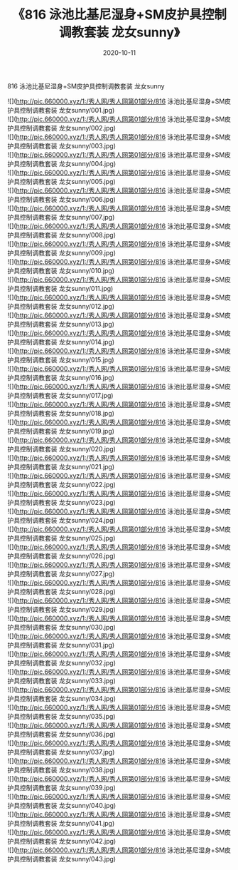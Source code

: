 ﻿---
layout: post
title:  《816 泳池比基尼湿身+SM皮护具控制调教套装 龙女sunny》
date:   2020-10-11
img: http://pic.660000.xyz/1:/秀人网/秀人网第01部分/816 泳池比基尼湿身+SM皮护具控制调教套装 龙女sunny/000.jpg
categories: [美女, 清纯, 唯美]
---

816 泳池比基尼湿身+SM皮护具控制调教套装 龙女sunny

  ![](http://pic.660000.xyz/1:/秀人网/秀人网第01部分/816 泳池比基尼湿身+SM皮护具控制调教套装 龙女sunny/001.jpg) <br> ![](http://pic.660000.xyz/1:/秀人网/秀人网第01部分/816 泳池比基尼湿身+SM皮护具控制调教套装 龙女sunny/002.jpg) <br> ![](http://pic.660000.xyz/1:/秀人网/秀人网第01部分/816 泳池比基尼湿身+SM皮护具控制调教套装 龙女sunny/003.jpg) <br> ![](http://pic.660000.xyz/1:/秀人网/秀人网第01部分/816 泳池比基尼湿身+SM皮护具控制调教套装 龙女sunny/004.jpg) <br> ![](http://pic.660000.xyz/1:/秀人网/秀人网第01部分/816 泳池比基尼湿身+SM皮护具控制调教套装 龙女sunny/005.jpg) <br> ![](http://pic.660000.xyz/1:/秀人网/秀人网第01部分/816 泳池比基尼湿身+SM皮护具控制调教套装 龙女sunny/006.jpg) <br> ![](http://pic.660000.xyz/1:/秀人网/秀人网第01部分/816 泳池比基尼湿身+SM皮护具控制调教套装 龙女sunny/007.jpg) <br> ![](http://pic.660000.xyz/1:/秀人网/秀人网第01部分/816 泳池比基尼湿身+SM皮护具控制调教套装 龙女sunny/008.jpg) <br> ![](http://pic.660000.xyz/1:/秀人网/秀人网第01部分/816 泳池比基尼湿身+SM皮护具控制调教套装 龙女sunny/009.jpg) <br> ![](http://pic.660000.xyz/1:/秀人网/秀人网第01部分/816 泳池比基尼湿身+SM皮护具控制调教套装 龙女sunny/010.jpg) <br> ![](http://pic.660000.xyz/1:/秀人网/秀人网第01部分/816 泳池比基尼湿身+SM皮护具控制调教套装 龙女sunny/011.jpg) <br> ![](http://pic.660000.xyz/1:/秀人网/秀人网第01部分/816 泳池比基尼湿身+SM皮护具控制调教套装 龙女sunny/012.jpg) <br> ![](http://pic.660000.xyz/1:/秀人网/秀人网第01部分/816 泳池比基尼湿身+SM皮护具控制调教套装 龙女sunny/013.jpg) <br> ![](http://pic.660000.xyz/1:/秀人网/秀人网第01部分/816 泳池比基尼湿身+SM皮护具控制调教套装 龙女sunny/014.jpg) <br> ![](http://pic.660000.xyz/1:/秀人网/秀人网第01部分/816 泳池比基尼湿身+SM皮护具控制调教套装 龙女sunny/015.jpg) <br> ![](http://pic.660000.xyz/1:/秀人网/秀人网第01部分/816 泳池比基尼湿身+SM皮护具控制调教套装 龙女sunny/016.jpg) <br> ![](http://pic.660000.xyz/1:/秀人网/秀人网第01部分/816 泳池比基尼湿身+SM皮护具控制调教套装 龙女sunny/017.jpg) <br> ![](http://pic.660000.xyz/1:/秀人网/秀人网第01部分/816 泳池比基尼湿身+SM皮护具控制调教套装 龙女sunny/018.jpg) <br> ![](http://pic.660000.xyz/1:/秀人网/秀人网第01部分/816 泳池比基尼湿身+SM皮护具控制调教套装 龙女sunny/019.jpg) <br> ![](http://pic.660000.xyz/1:/秀人网/秀人网第01部分/816 泳池比基尼湿身+SM皮护具控制调教套装 龙女sunny/020.jpg) <br> ![](http://pic.660000.xyz/1:/秀人网/秀人网第01部分/816 泳池比基尼湿身+SM皮护具控制调教套装 龙女sunny/021.jpg) <br> ![](http://pic.660000.xyz/1:/秀人网/秀人网第01部分/816 泳池比基尼湿身+SM皮护具控制调教套装 龙女sunny/022.jpg) <br> ![](http://pic.660000.xyz/1:/秀人网/秀人网第01部分/816 泳池比基尼湿身+SM皮护具控制调教套装 龙女sunny/023.jpg) <br> ![](http://pic.660000.xyz/1:/秀人网/秀人网第01部分/816 泳池比基尼湿身+SM皮护具控制调教套装 龙女sunny/024.jpg) <br> ![](http://pic.660000.xyz/1:/秀人网/秀人网第01部分/816 泳池比基尼湿身+SM皮护具控制调教套装 龙女sunny/025.jpg) <br> ![](http://pic.660000.xyz/1:/秀人网/秀人网第01部分/816 泳池比基尼湿身+SM皮护具控制调教套装 龙女sunny/026.jpg) <br> ![](http://pic.660000.xyz/1:/秀人网/秀人网第01部分/816 泳池比基尼湿身+SM皮护具控制调教套装 龙女sunny/027.jpg) <br> ![](http://pic.660000.xyz/1:/秀人网/秀人网第01部分/816 泳池比基尼湿身+SM皮护具控制调教套装 龙女sunny/028.jpg) <br> ![](http://pic.660000.xyz/1:/秀人网/秀人网第01部分/816 泳池比基尼湿身+SM皮护具控制调教套装 龙女sunny/029.jpg) <br> ![](http://pic.660000.xyz/1:/秀人网/秀人网第01部分/816 泳池比基尼湿身+SM皮护具控制调教套装 龙女sunny/030.jpg) <br> ![](http://pic.660000.xyz/1:/秀人网/秀人网第01部分/816 泳池比基尼湿身+SM皮护具控制调教套装 龙女sunny/031.jpg) <br> ![](http://pic.660000.xyz/1:/秀人网/秀人网第01部分/816 泳池比基尼湿身+SM皮护具控制调教套装 龙女sunny/032.jpg) <br> ![](http://pic.660000.xyz/1:/秀人网/秀人网第01部分/816 泳池比基尼湿身+SM皮护具控制调教套装 龙女sunny/033.jpg) <br> ![](http://pic.660000.xyz/1:/秀人网/秀人网第01部分/816 泳池比基尼湿身+SM皮护具控制调教套装 龙女sunny/034.jpg) <br> ![](http://pic.660000.xyz/1:/秀人网/秀人网第01部分/816 泳池比基尼湿身+SM皮护具控制调教套装 龙女sunny/035.jpg) <br> ![](http://pic.660000.xyz/1:/秀人网/秀人网第01部分/816 泳池比基尼湿身+SM皮护具控制调教套装 龙女sunny/036.jpg) <br> ![](http://pic.660000.xyz/1:/秀人网/秀人网第01部分/816 泳池比基尼湿身+SM皮护具控制调教套装 龙女sunny/037.jpg) <br> ![](http://pic.660000.xyz/1:/秀人网/秀人网第01部分/816 泳池比基尼湿身+SM皮护具控制调教套装 龙女sunny/038.jpg) <br> ![](http://pic.660000.xyz/1:/秀人网/秀人网第01部分/816 泳池比基尼湿身+SM皮护具控制调教套装 龙女sunny/039.jpg) <br> ![](http://pic.660000.xyz/1:/秀人网/秀人网第01部分/816 泳池比基尼湿身+SM皮护具控制调教套装 龙女sunny/040.jpg) <br> ![](http://pic.660000.xyz/1:/秀人网/秀人网第01部分/816 泳池比基尼湿身+SM皮护具控制调教套装 龙女sunny/041.jpg) <br> ![](http://pic.660000.xyz/1:/秀人网/秀人网第01部分/816 泳池比基尼湿身+SM皮护具控制调教套装 龙女sunny/042.jpg) <br> ![](http://pic.660000.xyz/1:/秀人网/秀人网第01部分/816 泳池比基尼湿身+SM皮护具控制调教套装 龙女sunny/043.jpg) <br>